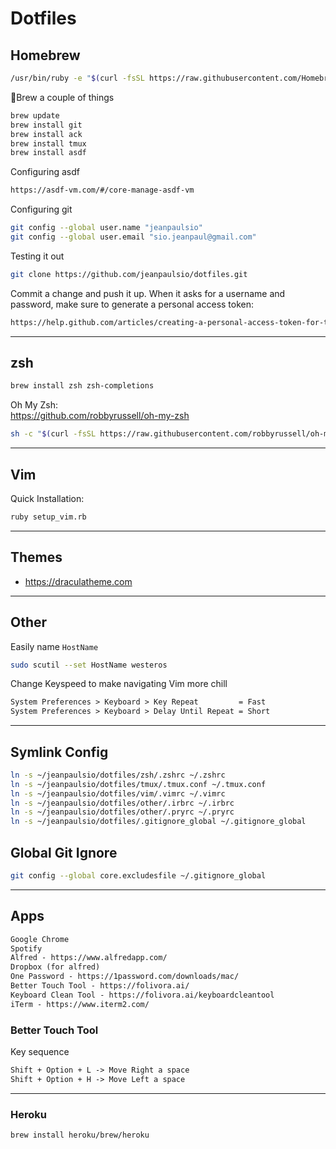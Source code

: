 # Dotfiles

## Homebrew

```bash
/usr/bin/ruby -e "$(curl -fsSL https://raw.githubusercontent.com/Homebrew/install/master/install)"
```

🍺Brew a couple of things

```bash
brew update
brew install git
brew install ack
brew install tmux
brew install asdf
```

Configuring asdf

```txt
https://asdf-vm.com/#/core-manage-asdf-vm
```

Configuring git

```bash
git config --global user.name "jeanpaulsio"
git config --global user.email "sio.jeanpaul@gmail.com"
```

Testing it out

```bash
git clone https://github.com/jeanpaulsio/dotfiles.git
```

Commit a change and push it up. When it asks for a username and password, make sure to generate a personal access token:

```txt
https://help.github.com/articles/creating-a-personal-access-token-for-the-command-line/
```

---

## zsh

```bash
brew install zsh zsh-completions
```

Oh My Zsh:  
https://github.com/robbyrussell/oh-my-zsh

```bash
sh -c "$(curl -fsSL https://raw.githubusercontent.com/robbyrussell/oh-my-zsh/master/tools/install.sh)"
```

---

## Vim

Quick Installation:

```bash
ruby setup_vim.rb
```

---

## Themes

- https://draculatheme.com

---

## Other

Easily name `HostName`

```bash
sudo scutil --set HostName westeros
```

Change Keyspeed to make navigating Vim more chill

```txt
System Preferences > Keyboard > Key Repeat         = Fast
System Preferences > Keyboard > Delay Until Repeat = Short
```

---

## Symlink Config

```bash
ln -s ~/jeanpaulsio/dotfiles/zsh/.zshrc ~/.zshrc
ln -s ~/jeanpaulsio/dotfiles/tmux/.tmux.conf ~/.tmux.conf
ln -s ~/jeanpaulsio/dotfiles/vim/.vimrc ~/.vimrc
ln -s ~/jeanpaulsio/dotfiles/other/.irbrc ~/.irbrc
ln -s ~/jeanpaulsio/dotfiles/other/.pryrc ~/.pryrc
ln -s ~/jeanpaulsio/dotfiles/.gitignore_global ~/.gitignore_global
```

## Global Git Ignore

```bash
git config --global core.excludesfile ~/.gitignore_global
```

---

## Apps

```txt
Google Chrome
Spotify
Alfred - https://www.alfredapp.com/
Dropbox (for alfred)
One Password - https://1password.com/downloads/mac/
Better Touch Tool - https://folivora.ai/
Keyboard Clean Tool - https://folivora.ai/keyboardcleantool
iTerm - https://www.iterm2.com/
```

### Better Touch Tool

Key sequence

```txt
Shift + Option + L -> Move Right a space
Shift + Option + H -> Move Left a space
```

---

### Heroku

```bash
brew install heroku/brew/heroku
```
